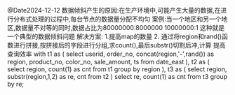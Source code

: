 @Date2024-12-12
数据倾斜产生的原因:在生产环境中,可能产生大量的数据,在进行分布式处理的过程中,每台节点的数据量分配不均匀
案例:当一个地区和另一个地区,数据量不对等的同时,数据占比为80000000:8000000 10000000:1
这种就是一个典型的数据倾斜问题
解决方案:
         1.提高map的数量
		 2. 通过将region和rand()函数进行拼接,按拼接后的字段进行分组,求count(),最后substr()切割后冲,计算
		 提高查询效率
		 with t1 as (
    select userid,
           order_no,
           concat(region,'-',rand()) as region,
           product_no,
           color_no,
           sale_amount,
           ts
    from date_east
),
    t2 as (
        select region,
               count(1) as cnt
        from t1
        group by region
    ),
    t3 as (
        select region,
               substr(region,1,2) as re,
               cnt
        from t2
    )
select re,
       count(1) as cnt
from t3
group by re;


